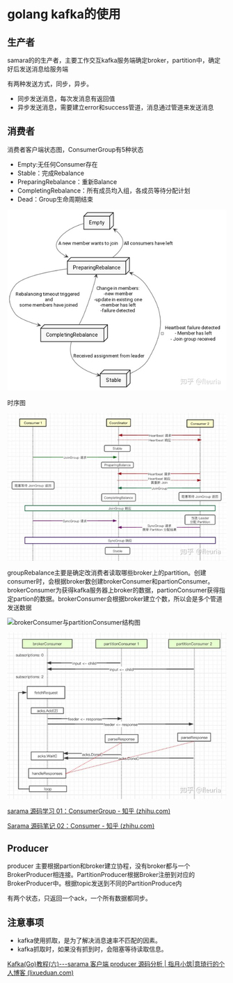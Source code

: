 # golang kafka的使用

## 生产者

samara的的生产者，主要工作交互kafka服务端确定broker，partition中，确定好后发送消息给服务端

有两种发送方式，同步，异步。

+ 同步发送消息，每次发消息有返回值
+ 异步发送消息，需要建立error和success管道，消息通过管道来发送消息

## 消费者

消费者客户端状态图，ConsumerGroup有5种状态

+ Empty:无任何Consumer存在
+ Stable：完成Rebalance
+ PreparingRebalance：重新Balance
+ CompletingRebalance：所有成员均入组，各成员等待分配计划
+ Dead：Group生命周期结束

![group状态图](https://raw.githubusercontent.com/Pain4Dawn/notebook/master/98.picture/consumergroup%E7%8A%B6%E6%80%81%E5%9B%BE.jpg)

时序图

![时序图](https://raw.githubusercontent.com/Pain4Dawn/notebook/master/98.picture/consumerGroup%E6%B5%81%E7%A8%8B%E5%9B%BE.jpg)

groupRebalance主要是确定改消费者读取哪些broker上的partition。创建consumer时，会根据broker数创建brokerConsumer和partionConsumer。brokerConsumer为获得kafka服务器上broker的数据，partionConsumer获得指定partion的数据。brokerConsumer会根据broker建立个数，所以会是多个管道发送数据

![brokerConsumer与partitionConsumer结构图](https://raw.githubusercontent.com/Pain4Dawn/notebook/master/98.picture/brokerConsumer%E4%B8%8EpartitionConsumer.jpg)

![流程图](https://raw.githubusercontent.com/Pain4Dawn/notebook/master/98.picture/partitionConsumer%E6%B3%A8%E5%86%8CbrokerConsumer%E6%B5%81%E7%A8%8B%E5%9B%BE.jpg)

[sarama 源码学习 01：ConsumerGroup - 知乎 (zhihu.com)](https://zhuanlan.zhihu.com/p/109574627)

[Sarama 源码笔记 02：Consumer - 知乎 (zhihu.com)](https://zhuanlan.zhihu.com/p/110114004)



## Producer

producer 主要根据partion和broker建立协程，没有broker都与一个BrokerProducer相连接。PartitionProducer根据Broker注册到对应的BrokerProducer中。根据topic发送到不同的PartitionProduce内

有两个状态，只返回一个ack，一个所有数据都同步。



## 注意事项

+ kafka使用抓取，是为了解决消息速率不匹配的因素。
+ kafka抓取时，如果没有抓到时，会阻塞等待读取信息。









[Kafka(Go)教程(六)---sarama 客户端 producer 源码分析 | 指月小筑|意琦行的个人博客 (lixueduan.com)](https://www.lixueduan.com/post/kafka/06-sarama-producer/)
